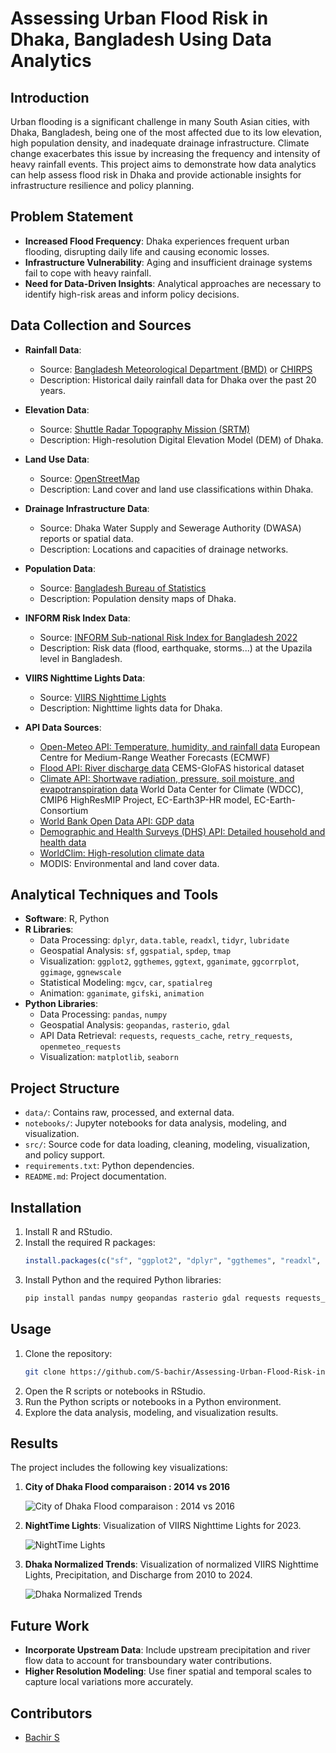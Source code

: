 # Assessing Urban Flood Risk in Dhaka, Bangladesh Using Data Analytics

## Introduction

Urban flooding is a significant challenge in many South Asian cities, with Dhaka, Bangladesh, being one of the most affected due to its low elevation, high population density, and inadequate drainage infrastructure. Climate change exacerbates this issue by increasing the frequency and intensity of heavy rainfall events. This project aims to demonstrate how data analytics can help assess flood risk in Dhaka and provide actionable insights for infrastructure resilience and policy planning.

## Problem Statement

- **Increased Flood Frequency**: Dhaka experiences frequent urban flooding, disrupting daily life and causing economic losses.
- **Infrastructure Vulnerability**: Aging and insufficient drainage systems fail to cope with heavy rainfall.
- **Need for Data-Driven Insights**: Analytical approaches are necessary to identify high-risk areas and inform policy decisions.

## Data Collection and Sources

- **Rainfall Data**:
  - Source: [Bangladesh Meteorological Department (BMD)](http://www.bmd.gov.bd) or [CHIRPS](https://data.chc.ucsb.edu/products/CHIRPS-2.0/)
  - Description: Historical daily rainfall data for Dhaka over the past 20 years.

- **Elevation Data**:
  - Source: [Shuttle Radar Topography Mission (SRTM)](https://www2.jpl.nasa.gov/srtm/)
  - Description: High-resolution Digital Elevation Model (DEM) of Dhaka.

- **Land Use Data**:
  - Source: [OpenStreetMap](https://www.openstreetmap.org)
  - Description: Land cover and land use classifications within Dhaka.

- **Drainage Infrastructure Data**:
  - Source: Dhaka Water Supply and Sewerage Authority (DWASA) reports or spatial data.
  - Description: Locations and capacities of drainage networks.

- **Population Data**:
  - Source: [Bangladesh Bureau of Statistics](http://www.bbs.gov.bd)
  - Description: Population density maps of Dhaka.

- **INFORM Risk Index  Data**:
  - Source: [INFORM Sub-national Risk Index for Bangladesh 2022](https://drmkc.jrc.ec.europa.eu/inform-index/INFORM-Subnational-Risk/Bangladesh)
  - Description: Risk data (flood, earthquake, storms...) at the Upazila level in Bangladesh.

- **VIIRS Nighttime Lights Data**:
  - Source: [VIIRS Nighttime Lights](https://geo.aiddata.org/#!/)
  - Description: Nighttime lights data for Dhaka.

- **API Data Sources**:
  - [Open-Meteo API: Temperature, humidity, and rainfall data](https://open-meteo.com/en/docs#latitude=23.7104&longitude=90.4074) European Centre for Medium-Range Weather Forecasts (ECMWF)
  - [Flood API: River discharge data](https://open-meteo.com/en/docs/flood-api) CEMS-GloFAS historical dataset
  - [Climate API: Shortwave radiation, pressure, soil moisture, and evapotranspiration data](https://open-meteo.com/en/docs/climate-api) World Data Center for Climate (WDCC), CMIP6 HighResMIP Project, EC-Earth3P-HR model, EC-Earth-Consortium
  - [World Bank Open Data API: GDP data](https://data.worldbank.org/indicator/NY.GDP.MKTP.CD)
  - [Demographic and Health Surveys (DHS) API: Detailed household and health data](https://dhsprogram.com/data/available-datasets.cfm)
  - [WorldClim: High-resolution climate data](https://www.worldclim.org/data/worldclim21.html)
  - MODIS: Environmental and land cover data.

## Analytical Techniques and Tools

- **Software**: R, Python
- **R Libraries**:
  - Data Processing: `dplyr`, `data.table`, `readxl`, `tidyr`, `lubridate`
  - Geospatial Analysis: `sf`, `ggspatial`, `spdep`, `tmap`
  - Visualization: `ggplot2`, `ggthemes`, `ggtext`, `gganimate`, `ggcorrplot`, `ggimage`, `ggnewscale`
  - Statistical Modeling: `mgcv`, `car`, `spatialreg`
  - Animation: `gganimate`, `gifski`, `animation`
- **Python Libraries**:
  - Data Processing: `pandas`, `numpy`
  - Geospatial Analysis: `geopandas`, `rasterio`, `gdal`
  - API Data Retrieval: `requests`, `requests_cache`, `retry_requests`, `openmeteo_requests`
  - Visualization: `matplotlib`, `seaborn`

## Project Structure
- `data/`: Contains raw, processed, and external data.
- `notebooks/`: Jupyter notebooks for data analysis, modeling, and visualization.
- `src/`: Source code for data loading, cleaning, modeling, visualization, and policy support.
- `requirements.txt`: Python dependencies.
- `README.md`: Project documentation.

## Installation
1. Install R and RStudio.
2. Install the required R packages:
    ```R
    install.packages(c("sf", "ggplot2", "dplyr", "ggthemes", "readxl", "ggspatial", "ggtext", "gganimate"))
    ```
3. Install Python and the required Python libraries:
    ```bash
    pip install pandas numpy geopandas rasterio gdal requests requests_cache retry_requests openmeteo_requests matplotlib seaborn
    ```

## Usage
1. Clone the repository:
    ```bash
    git clone https://github.com/S-bachir/Assessing-Urban-Flood-Risk-in-Dhaka-Bangladesh.git
    ```
2. Open the R scripts or notebooks in RStudio.
3. Run the Python scripts or notebooks in a Python environment.
4. Explore the data analysis, modeling, and visualization results.

## Results

The project includes the following key visualizations:

1. **City of Dhaka Flood comparaison : 2014 vs 2016**

    ![City of Dhaka Flood comparaison : 2014 vs 2016](reports/plots/dhaka_flood_comparison_2014_2016.png)

2. **NightTime Lights**: Visualization of VIIRS Nighttime Lights for 2023.

    ![NightTime Lights](reports/plots/nightlight_log_scale.png)

3. **Dhaka Normalized Trends**: Visualization of normalized VIIRS Nighttime Lights, Precipitation, and Discharge from 2010 to 2024.

    ![Dhaka Normalized Trends](reports/plots/dhaka_normalized_trends_2010_2024.gif)

## Future Work

- **Incorporate Upstream Data**: Include upstream precipitation and river flow data to account for transboundary water contributions.
- **Higher Resolution Modeling**: Use finer spatial and temporal scales to capture local variations more accurately.


## Contributors

- [Bachir S](https://github.com/S-bachir)


